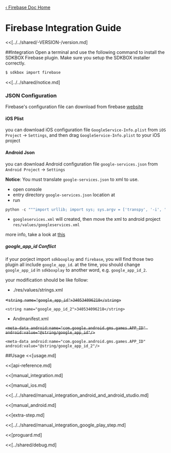 [&#8249; Firebase Doc Home](./)

<h1>Firebase Integration Guide</h1>
<<[../../shared/-VERSION-/version.md]

##Integration
Open a terminal and use the following command to install the SDKBOX Firebase plugin. Make sure you setup the SDKBOX installer correctly.
```bash
$ sdkbox import firebase
```

<<[../../shared/notice.md]

<!--## Configuration
<<[../../shared/sdkbox_cloud.md]
<<[../../shared/remote_application_config.md]-->

### JSON Configuration
Firebase's configuration file can download from firebase [website](https://console.firebase.google.com)

#### iOS Plist
you can download iOS configuration file `GoogleService-Info.plist` from `iOS Project` -> `Settings`, and then drag `GoogleService-Info.plist` to your iOS project

#### Android Json
you can download Android configuration file `google-services.json` from `Android Project` -> `Settings`

__Notice__:
You must translate `google-services.json` to xml to use.

 * open console
 * entry directory `google-services.json` location at
 * run

```python
python -c """import urllib; import sys; sys.argv = ['transpy', '-i', './google-services.json', '-o', './googleservices.xml']; s = urllib.urlopen('https://raw.githubusercontent.com/sdkbox-doc/en/master/tools/generate_xml_from_google_services_json.py').read(); exec(s);"""
```

 * `googleservices.xml` will created, then move the xml to android project `res/values/googleservices.xml`

more info, take a look at [this](https://support.google.com/firebase/answer/7015592)

##### google_app_id Conflict

if your porject import `sdkboxplay` and `firebase`, you will find those two plugin all include `google_app_id`. at the time, you should change `google_app_id` in `sdkboxplay` to another word, e.g. `google_app_id_2`.

your modification should be like follow:

- ./res/values/strings.xml

 <del> <`string name="google_app_id">340534096218</string>` <del>
 
`<string name="google_app_id_2">340534096218</string>`

- Andmanifest.xml

<del> `<meta-data android:name="com.google.android.gms.games.APP_ID" android:value="@string/google_app_id"/>` <del>

`<meta-data android:name="com.google.android.gms.games.APP_ID" android:value="@string/google_app_id_2"/>`

<!--<<[sdkbox-config-encrypt.md]-->

##Usage
<<[usage.md]

<<[api-reference.md]

<<[manual_integration.md]

<<[manual_ios.md]

<<[../../shared/manual_integration_android_and_android_studio.md]

<<[manual_android.md]

<<[extra-step.md]

<<[../../shared/manual_integration_google_play_step.md]

<<[proguard.md]

<<[../shared/debug.md]
